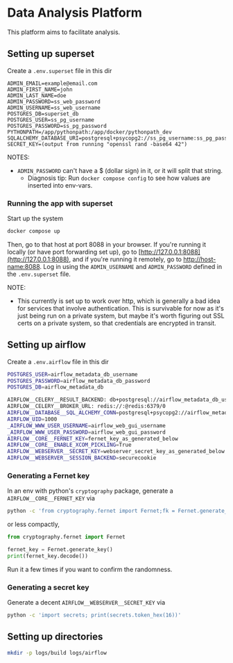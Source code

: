 # Data Analysis Platform

This platform aims to facilitate analysis.

## Setting up superset

Create a `.env.superset` file in this dir

```
ADMIN_EMAIL=example@email.com
ADMIN_FIRST_NAME=john
ADMIN_LAST_NAME=doe
ADMIN_PASSWORD=ss_web_password
ADMIN_USERNAME=ss_web_username
POSTGRES_DB=superset_db
POSTGRES_USER=ss_pg_username
POSTGRES_PASSWORD=ss_pg_password
PYTHONPATH=/app/pythonpath:/app/docker/pythonpath_dev
SQLALCHEMY_DATABASE_URI=postgresql+psycopg2://ss_pg_username:ss_pg_password@ss_db:5432/superset_db
SECRET_KEY=(output from running "openssl rand -base64 42")
```

NOTES:
* `ADMIN_PASSWORD` can't have a \$ (dollar sign) in it, or it will split that string.
    * Diagnosis tip: Run `docker compose config` to see how values are inserted into env-vars.

### Running the app with superset

Start up the system

```bash
docker compose up
```

Then, go to that host at port 8088 in your browser. If you're running it locally (or have port forwarding set up), go to [http://127.0.0.1:8088](http://127.0.0.1:8088), and if you're running it remotely, go to [http://host-name:8088](http://host-name:8088). Log in using the `ADMIN_USERNAME` and `ADMIN_PASSWORD` defined in the `.env.superset` file.

NOTE:
* This currently is set up to work over http, which is generally a bad idea for services that involve authentication. This is survivable for now as it's just being run on a private system, but maybe it's worth figuring out SSL certs on a private system, so that credentials are encrypted in transit.

## Setting up airflow

Create a `.env.airflow` file in this dir

```bash
POSTGRES_USER=airflow_metadata_db_username
POSTGRES_PASSWORD=airflow_metadata_db_password 
POSTGRES_DB=airflow_metadata_db

AIRFLOW__CELERY__RESULT_BACKEND: db+postgresql://airflow_metadata_db_username:airflow_metadata_db_password@airflow_db/airflow_metadata_db
AIRFLOW__CELERY__BROKER_URL: redis://:@redis:6379/0
AIRFLOW__DATABASE__SQL_ALCHEMY_CONN=postgresql+psycopg2://airflow_metadata_db_username:airflow_metadata_db_password@airflow_db/airflow_metadata_db
AIRFLOW_UID=1000
_AIRFLOW_WWW_USER_USERNAME=airflow_web_gui_username
_AIRFLOW_WWW_USER_PASSWORD=airflow_web_gui_password
AIRFLOW__CORE__FERNET_KEY=fernet_key_as_generated_below
AIRFLOW__CORE__ENABLE_XCOM_PICKLING=True
AIRFLOW__WEBSERVER__SECRET_KEY=webserver_secret_key_as_generated_below
AIRFLOW__WEBSERVER__SESSION_BACKEND=securecookie
```

### Generating a Fernet key

In an env with python's `cryptography` package, generate a `AIRFLOW__CORE__FERNET_KEY` via

```bash
python -c 'from cryptography.fernet import Fernet;fk = Fernet.generate_key();print(fk.decode())'
```

or less compactly,

```python
from cryptography.fernet import Fernet

fernet_key = Fernet.generate_key()
print(fernet_key.decode())
```

Run it a few times if you want to confirm the randomness.

### Generating a secret key

Generate a decent `AIRFLOW__WEBSERVER__SECRET_KEY` via

```bash
python -c 'import secrets; print(secrets.token_hex(16))'
```

## Setting up directories

```bash
mkdir -p logs/build logs/airflow
```

